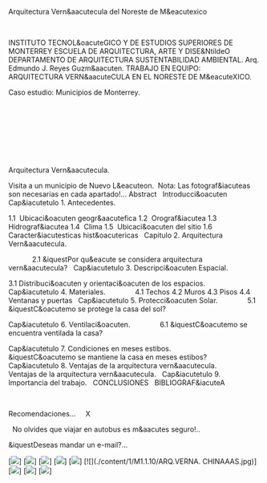 

Arquitectura Vern&aacutecula 
 del Noreste de M&eacutexico




 


INSTITUTO TECNOL&oacuteGICO Y DE ESTUDIOS 
 SUPERIORES DE MONTERREY
ESCUELA DE ARQUITECTURA, ARTE Y 
 DISE&NtildeO
DEPARTAMENTO DE 
 ARQUITECTURA
SUSTENTABILIDAD 
AMBIENTAL.
Arq. Edmundo J. Reyes 
 Guzm&aacuten.
TRABAJO EN EQUIPO: 
   
 ARQUITECTURA VERN&aacuteCULA EN EL NORESTE DE M&eacuteXICO.  
 
Caso estudio: Municipios de 
 Monterrey.

 






    

 



















 


Arquitectura Vern&aacutecula. 
 
Visita a un municipio de Nuevo 
 L&eacuteon.  Nota: Las fotograf&iacuteas son 
 necesarias en cada apartado!...
Abstract
 
Introducci&oacuten
 
Cap&iacutetulo 1. 
 Antecedentes.
            
 
1.1  Ubicaci&oacuten 
 geogr&aacutefica
1.2  Orograf&iacutea
1.3  Hidrograf&iacutea
1.4  Clima
1.5  Ubicaci&oacuten del 
 sitio
1.6  Caracter&iacutesticas 
 hist&oacutericas
 
Capitulo 2. Arquitectura 
 Vern&aacutecula.
            
 
            
 2.1 &iquestPor qu&eacute se considera arquitectura 
 vern&aacutecula?
 
Cap&iacutetulo 3. Descripci&oacuten 
 Espacial.
            
 
3.1 Distribuci&oacuten y orientaci&oacuten 
 de los espacios.
 
Cap&iacutetulo 4. 
 Materiales.
 
            
 4.1 Techos
4.2 
 Muros
4.3 
 Pisos
4.4 Ventanas y 
 puertas
 
Cap&iacutetulo 5. Protecci&oacuten 
 Solar.
 
            
 5.1 &iquestC&oacutemo se protege la casa del 
 sol?
            
 
Cap&iacutetulo 6. 
 Ventilaci&oacuten.
 
            
 6.1 &iquestC&oacutemo se encuentra ventilada la 
 casa?
            
 
Cap&iacutetulo 7. Condiciones 
 en meses estibos.
 
            
 &iquestC&oacutemo se mantiene la casa en meses 
 estibos?
 
Cap&iacutetulo 8. Ventajas de 
 la arquitectura vern&aacutecula.
 
            
 Ventajas de la arquitectura 
 vern&aacutecula.
 
Cap&iacutetulo 9. Importancia 
 del trabajo.
 
CONCLUSIONES
 
BIBLIOGRAF&iacuteA
 

 








Recomendaciones...    
X 

  No olvides que viajar en autobus 
 es m&aacutes seguro!..
 
 &iquestDeseas mandar un e-mail?...


[![](./content/1/M1.1.10/rompecabezas.SOLO.gif)]
[![](./content/1/M1.1.10/NL.jpg)]
[![](./content/1/M1.1.10/Vernacula.gif)]
[![](./content/1/M1.1.10/Vernacula.8.jpg)]
[![](./content/1/M1.1.10/Vernacula.7.jpg)]
[![](./content/1/M1.1.10/ARQ.VERNA. CHINAAAS.jpg)]
[![](./content/1/M1.1.10/sugerencias.gif)]
[![](./content/1/M1.1.10/Vernacula.7.jpg)]
[![](./content/1/M1.1.10/email_41.gif)]

